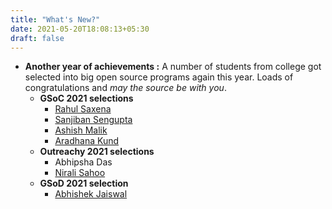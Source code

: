 ```yaml
---
title: "What's New?"
date: 2021-05-20T18:08:13+05:30
draft: false
---
```


- **Another year of achievements :** A number of students from college got selected into big open source programs again this year. Loads of congratulations and *may the source be with you*.
    - **GSoC 2021 selections**
        - [Rahul Saxena](https://www.linkedin.com/in/saxena-rahul/)
        - [Sanjiban Sengupta](https://www.linkedin.com/in/sanjiban-sengupta/)
        - [Ashish Malik](https://www.linkedin.com/in/ashishmalik47/)
        - [Aradhana Kund](https://www.linkedin.com/in/aradhanakund/)
    - **Outreachy 2021 selections**
        - Abhipsha Das
        - [Nirali Sahoo](https://www.linkedin.com/in/niralisahoo/)
    - **GSoD 2021 selection**
        - [Abhishek Jaiswal](https://www.linkedin.com/in/abhishek-iiit/)